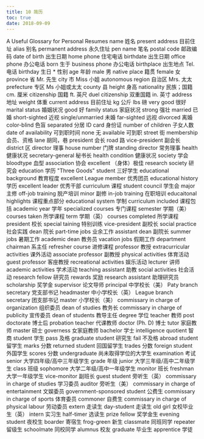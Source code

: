 ```yaml
---
title: 10 简历
toc: true
date: 2018-09-09
---
```

A Useful Glossary for Personal Resumes
name 姓名 present address 目前住址
alias 别名 permanent address 永久住址
pen name 笔名 postal code 邮政编码
date of birth 出生日期 home phone 住宅电话
birthdate 出生日期 office phone 办公电话
born 生于 business phone 办公电话
birthplace 出生地点 Tel. 电话
birthday 生日 * 性别
age 年龄 male 男
native place 籍贯 female 女
province 省 Mr. 先生
city 市 Miss 小姐
autonomous region 自治区 Mrs. 太太
prefecture 专区 Ms 小姐或太太
county 县 height 身高
nationality 民族；国籍 cm. 厘米
citizenship 国籍 ft. 英尺
duel citizenship 双重国籍 in. 英寸
address 地址 weight 体重
current address 目前住址 kg 公斤
lbs 磅 very good 很好
marital status 婚姻状况 good 好
family status 家庭状况 strong 强壮
married 已婚 short-sighted 近视
single/unmarried 未婚 far-sighted 远视
divorced 离婚 color-blind 色盲
separated 分居 ID card 身份证
number of children 子女人数 date of availability 可到职时间
none 无 available 可到职
street 街 membership 会员、资格
lane 胡同，巷 president 会长
road 路 vice-president 副会长
district 区 director 理事
house number 门牌 standing director 常务理事
health 健康状况 secretary-general 秘书长
health condition 健康状况 society 学会
bloodtype 血型 association 协会
excellent （身体）极佳 research society 研究会
education 学历 "Three Goods" student 三好学生
educational background 教育程度 excellent League member 优秀团员
educational history 学历 excellent leader 优秀干部
curriculum 课程 student council 学生会
major 主修 off-job training 脱产培训
minor 副修 in-job training 在职培训
educaitonal highlights 课程重点部分 educational system 学制
curriculum included 课程包括 academic year 学年
specialized courses 专门课程 semester 学期（美）
courses taken 所学课程 term 学期（英）
courses completed 所学课程 president 校长
special taining 特别训练 vice-president 副校长
social practice 社会实践 dean 院长
part-time jobs 业余工作 assistant dean 副院长
summer jobs 暑期工作 academic dean 教务员
vacation jobs 假期工作 department chairman 系主任
refresher course 进修课程 professor 教授
extracurricular activities 课外活动 associate professor 副教授
physical activities 体育活动 guest professor 客座教授
recreational activities 娱乐活动 lecturer 讲师
academic activities 学术活动 teaching assistant 助教
social activities 社会活动 research fellow 研究员
rewards 奖励 research assistant 助理研究员
scholarship 奖学金 supervisor 论文导师
principal 中学校长（美） Paty branch secretary 党支部书记
headmaster 中小学校长（英） League branch secretary 团支部书记
master 小学校长（美） commissary in charge of organization 组织委员
dean of studies 教务长 commissary in charge of publicity 宣传委员
dean of students 教导主任 degree 学位
teacher 教师 post doctorate 博士后
probation teacher 代课教师 doctor (Ph. D) 博士
tutor 家庭教师 master 硕士
governess 女家庭教师 bachelor 学士
intelligence quotient 智商 student 学生
pass 及格 graduate student 研究生
fail 不及格 abroad student 留学生
marks 分数 returned student 回国留学生
trades 分数 foreign student 外国学生
scores 分数 undergraduate 尚未取得学位的大学生
examination 考试 senior 大学四年级/高中三年级学生
grade 年级 junior 大学三年级/高中二年级学生
class 班级 sophomore 大学二年级/高中一年级学生
monitor 班长 freshman 大学一年级学生
vice-monitor 副班长 guest student 旁听生（英）
commissary in charge of studies 学习委员 auditor 旁听生（美）
commissary in charge of entertainment 文娱委员 government-sponsored student 公费生
commissary in charge of sports 体育委员 commoner 自费生
commissary in charge of physical labour 劳动委员 extern 走读生
day-student 走读生 old girl 女校毕业生（英）
intern 实习生 half-timer 选读生
prize fellow 奖学金生 evening student 夜校生
boarder 寄宿生 frog-green 新生
classmate 同班同学 repeater 留级生
schoolmate 同校同学 alumnus 校友
graduate 毕业生 apprentice 学徒 
